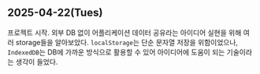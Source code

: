 ## 2025-04-22(Tues)

프로젝트 시작. 외부 DB 없이 어플리케이션 데이터 공유라는 아이디어 실현을 위해 여러 storage들을 알아보았다. `localStorage`는 단순 문자열 저장을 위함이었으나, `IndexedDB`는 DB에 가까운 방식으로 활용할 수 있어 아이디어에 도움이 되는 기술이라는 생각이 들었다.
